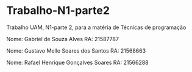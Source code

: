 # Trabalho-N1-parte2
Trabalho UAM, N1-parte 2, para a matéria de Técnicas de programação

 Nome:   Gabriel de Souza Alves              RA: 21587787
 
 Nome:   Gustavo Mello Soares dos Santos     RA: 21568663

 Nome:   Rafael Henrique Gonçalves Soares    RA: 21566288
